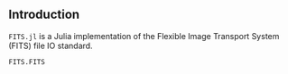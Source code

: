 ## Introduction

`FITS.jl` is a Julia implementation of the Flexible Image Transport System (FITS) file IO standard.

```@docs
FITS.FITS
```
